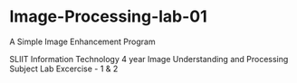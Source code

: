 # Image-Processing-lab-01
A Simple Image  Enhancement Program

SLIIT Information Technology 4 year Image Understanding and Processing Subject Lab Excercise - 1 & 2

